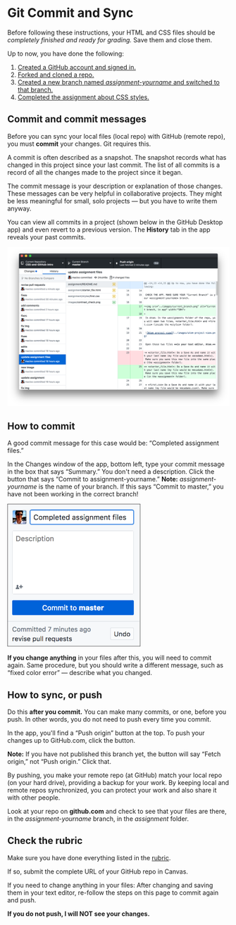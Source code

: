# Git Commit and Sync

Before following these instructions, your HTML and CSS files should be *completely finished and ready for grading.* Save them and close them.

Up to now, you have done the following:

1. [Created a GitHub account and signed in.](../github_basics)
2. [Forked and cloned a repo.](../README.md)
3. [Created a new branch named *assignment-yourname* and switched to that branch.](../git_branches)
4. [Completed the assignment about CSS styles.](../assignment)

## Commit and commit messages

Before you can sync your local files (local repo) with GitHub (remote repo), you must **commit** your changes. Git requires this.

A commit is often described as a snapshot. The snapshot records what has changed in this project since your last commit. The list of all commits is a record of all the changes made to the project since it began.

The commit message is your description or explanation of those changes. These messages can be very helpful in collaborative projects. They might be less meaningful for small, solo projects — but you have to write them anyway.

You can view all commits in a project (shown below in the GitHub Desktop app) and even revert to a previous version. The **History** tab in the app reveals your past commits.

![History tab showing commits in GitHub Desktop](../images/commit_messages.png)

## How to commit

A good commit message for this case would be: “Completed assignment files.”

In the Changes window of the app, bottom left, type your commit message in the box that says “Summary.” You don't need a description. Click the button that says “Commit to assignment-yourname.” **Note:** *assignment-yourname* is the name of your branch. If this says “Commit to master,” you have not been working in the correct branch!

<img src="../images/app-commit-field.png" alt="GitHub Desktop commit field" width="60%">

**If you change anything** in your files after this, you will need to commit again. Same procedure, but you should write a different message, such as “fixed color error” — describe what you changed.

## How to sync, or push

Do this **after you commit.** You can make many commits, or one, before you push. In other words, you do not need to push every time you commit.

In the app, you'll find a “Push origin” button at the top. To push your changes up to GitHub.com, click the button.

**Note:** If you have not published this branch yet, the button will say “Fetch origin,” not “Push origin.” Click that.

By pushing, you make your remote repo (at GitHub) match your local repo (on your hard drive), providing a backup for your work. By keeping local and remote repos synchronized, you can protect your work and also share it with other people.

Look at your repo on **github.com** and check to see that your files are there, in the *assignment-yourname* branch, in the *assignment* folder.

## Check the rubric

Make sure you have done everything listed in the [rubric](../rubric).

If so, submit the complete URL of your GitHub repo in Canvas.

If you need to change anything in your files: After changing and saving them in your text editor, re-follow the steps on this page to commit again and push.

**If you do not push, I will NOT see your changes.**
